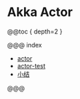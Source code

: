 # Akka Actor

@@toc { depth=2 }

@@@ index

* [actor](actor.md)
* [actor-test](actor-test.md)
* [小结](actor.z.md)

@@@
